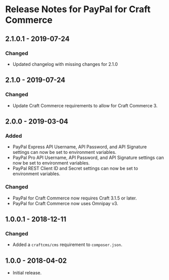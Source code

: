 # Release Notes for PayPal for Craft Commerce

## 2.1.0.1 - 2019-07-24

### Changed
- Updated changelog with missing changes for 2.1.0

## 2.1.0 - 2019-07-24

### Changed
- Update Craft Commerce requirements to allow for Craft Commerce 3.

## 2.0.0 - 2019-03-04

### Added
- PayPal Express API Username, API Password, and API Signature settings can now be set to environment variables.
- PayPal Pro API Username, API Password, and API Signature settings can now be set to environment variables.
- PayPal REST Client ID and Secret settings can now be set to environment variables.

### Changed
- PayPal for Craft Commerce now requires Craft 3.1.5 or later.
- PayPal for Craft Commerce now uses Omnipay v3.

## 1.0.0.1 - 2018-12-11

### Changed
- Added a `craftcms/cms` requirement to `composer.json`.

## 1.0.0 - 2018-04-02

- Initial release.

